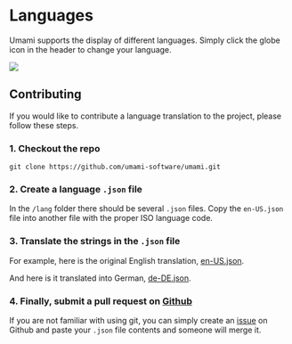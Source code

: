 # Languages

Umami supports the display of different languages. Simply click the globe icon in the header to change your language.

<img src="/images/languages.png">

## Contributing

If you would like to contribute a language translation to the project, please follow these steps.

### 1. Checkout the repo

```
git clone https://github.com/umami-software/umami.git
```

### 2. Create a language `.json` file

In the `/lang` folder there should be several `.json` files. Copy the `en-US.json` file into another file with the
proper ISO language code.

### 3. Translate the strings in the `.json` file

For example, here is the original English translation, [en-US.json](https://raw.githubusercontent.com/umami-software/umami/master/lang/en-US.json).

And here is it translated into German, [de-DE.json](https://raw.githubusercontent.com/umami-software/umami/master/lang/de-DE.json).

### 4. Finally, submit a pull request on [Github](https://github.com/umami-software/umami)

If you are not familiar with using git, you can simply create an [issue](https://github.com/umami-software/umami/issues) on Github
and paste your `.json` file contents and someone will merge it.
